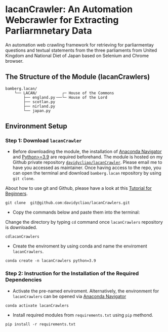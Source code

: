 
# lacanCrawler: An Automation Webcrawler for Extracting Parliarmnetary Data


An automation web crawling framework for retrieving for parliarmentay questions and textual statements from the three parliaments from United Kingdom and National Diet of Japan based on Selenium and Chrome browser.

## The Structure of the Module (lacanCrawlers)

```
bamberg.lacan/
    └── LACAN/           ┌─ House of the Commons
        ├── england.py╶──└─ House of the Lord
        ├── scotlan.py
        ├── nirland.py
        └── japan.py  
```

## Environment Setup

### Step 1: Download `lacanCrawler`

- Before downloading the module, the installation of  [Anaconda Navigator](https://www.anaconda.com/products/individual-b) and [Python>=3.9](https://www.python.org/downloads/release/python-3810/) are required beforehand. The module is hosted on my Github private repository [`davidycliao/lacanCrawler`](https://github.com/davidycliao/lacanCrawler). Please email me to have you accessed as maintainer. Once having access to the repo, you can open the terminal and download `bamberg.lacan` repository by using `git clone`. 

About how to use git and Github, please have a look at this [Tutorial for Beginners](https://www.youtube.com/watch?v=RvnM6EEwp1I). 

```
git clone  git@github.com:davidycliao/lacanCrawlers.git
```

- Copy the commands below and paste them into the terminal:

Change the directory by typing `cd` command once `lacanCrawlers` repository is downloaded.

```
cdlacanCrawlers
```

- Create the enviroment by using conda and name the enviroment `lacanCrawlers`.

```
conda create -n lacanCrawlers python=3.9
```

### Step 2: Instruction for the Installation of the Required Dependencies

- Activate the pre-named enviroment. Alternatively, the environment for `lacanCrawlers` can be opened via [Anaconda Navigator](https://www.anaconda.com/products/individual-b)

```
conda activate lacanCrawlers 
```

- Install required modules from `requirements.txt` using `pip` methond.

```
pip install -r requirements.txt   
```

